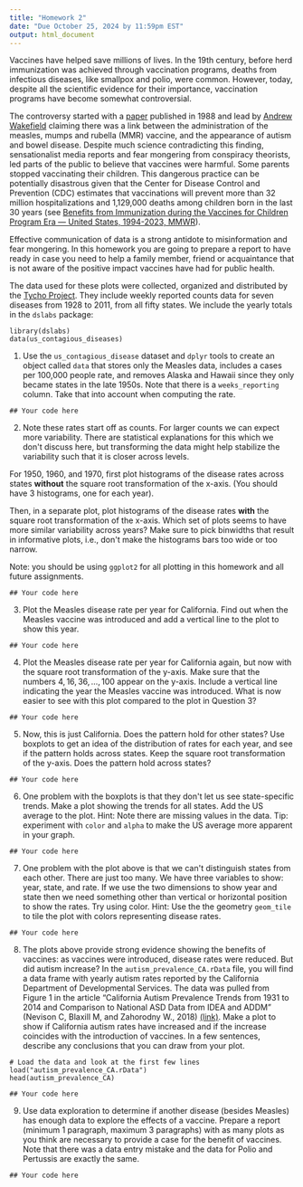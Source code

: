 ```yaml
---
title: "Homework 2"
date: "Due October 25, 2024 by 11:59pm EST"
output: html_document
---
```



Vaccines have helped save millions of lives. In the 19th century, before herd immunization was achieved through vaccination programs, deaths from infectious diseases, like smallpox and polio, were common. However, today, despite all the scientific evidence for their importance, vaccination programs have become somewhat controversial.

The controversy started with a [paper](http://www.thelancet.com/journals/lancet/article/PIIS0140-6736(97)11096-0/abstract) published in 1988 and lead by [Andrew Wakefield](https://en.wikipedia.org/wiki/Andrew_Wakefield) claiming 
there was a link between the administration of the measles, mumps and rubella (MMR) vaccine, and the appearance of autism and bowel disease. 
Despite much science contradicting this finding, sensationalist media reports and fear mongering from conspiracy theorists, led parts of the public to believe that vaccines were harmful. Some parents stopped vaccinating their children. This dangerous practice can be potentially disastrous given that the Center for Disease Control and Prevention (CDC) estimates that vaccinations will prevent more than 32 million hospitalizations and 1,129,000 deaths among children born in the last 30 years (see [Benefits from Immunization during the Vaccines for Children Program Era — United States, 1994-2023, MMWR](https://www.cdc.gov/mmwr/volumes/73/wr/mm7331a2.htm#:~:text=Among%20approximately%20117%20million%20children,%242.7%20trillion%20in%20societal%20costs.)). 

Effective communication of data is a strong antidote to misinformation and fear mongering. In this homework you are going to prepare a report to have ready in case you need to help a family member, friend or acquaintance that is not aware of the positive impact vaccines have had for public health.

The data used for these plots were collected, organized and distributed by the [Tycho Project](http://www.tycho.pitt.edu/). They include weekly reported counts data for seven diseases from 1928 to 2011, from all fifty states. We include the yearly totals in the `dslabs` package:

```{r}
library(dslabs)
data(us_contagious_diseases)
```

1. Use the `us_contagious_disease` dataset and `dplyr` tools to create an object called `data` that stores only the Measles data, includes a cases per 100,000 people rate, and removes Alaska and Hawaii since they only became states in the late 1950s. Note that there is a `weeks_reporting` column. Take that into account when computing the rate.

```{r}
## Your code here
```

2. Note these rates start off as counts. For larger counts we can expect more variability. There are statistical explanations for this which we don't discuss here, but transforming the data might help stabilize the variability such that it is closer across levels. 

For 1950, 1960, and 1970, first plot histograms of the disease rates across states **without** the square root transformation of the x-axis. (You should have 3 histograms, one for each year). 

Then, in a separate plot, plot histograms of the disease rates **with** the square root transformation of the x-axis. 
Which set of plots seems to have more similar variability across years? Make sure to pick binwidths that result in informative plots, i.e., don't make the histograms bars too wide or too narrow.

Note: you should be using `ggplot2` for all plotting in this homework and all future assignments.

```{r}
## Your code here
```


3. Plot the Measles disease rate per year for California. Find out when the Measles vaccine was introduced and add a vertical line to the plot to show this year. 

```{r}
## Your code here
```


4. Plot the Measles disease rate per year for California again, but now with the square root transformation of the y-axis. Make sure that the numbers $4,16,36, \dots, 100$ appear on the y-axis. Include a vertical line indicating the year the Measles vaccine was introduced. What is now easier to see with this plot compared to the plot in Question 3?

```{r}
## Your code here
```

5. Now, this is just California. Does the pattern hold for other states? Use boxplots to get an idea of the distribution of rates for each year, and see if the pattern holds across states. Keep the square root transformation of the y-axis. Does the pattern hold across states?

```{r}
## Your code here
```

6. One problem with the boxplots is that they don't let us see state-specific trends. Make a plot showing the trends for all states. Add the US average to the plot. Hint: Note there are missing values in the data. Tip: experiment with `color` and `alpha` to make the US average more apparent in your graph. 

```{r}
## Your code here
```

7. One problem with the plot above is that we can't distinguish states from each other. There are just too many. We have three variables to show: year, state, and rate. If we use the two dimensions to show year and state then we need something other than vertical or horizontal position to show the rates. Try using color. Hint: Use the the geometry `geom_tile` to tile the plot with colors representing disease rates. 

```{r}
## Your code here
```

8. The plots above provide strong evidence showing the benefits of vaccines: as vaccines were introduced, disease rates were reduced. But did autism increase? In the `autism_prevalence_CA.rData` file, you will find a data frame with yearly autism rates reported by the California Department of Developmental Services. The data was pulled from Figure 1 in the article “California Autism Prevalence Trends from 1931 to 2014 and Comparison to National ASD Data from IDEA and ADDM” (Nevison C, Blaxill M, and Zahorodny W., 2018) [(link)](https://link.springer.com/content/pdf/10.1007/s10803-018-3670-2.pdf). Make a plot to show if California autism rates have increased and if the increase coincides with the introduction of vaccines. In a few sentences, describe any conclusions that you can draw from your plot.

```{r}
# Load the data and look at the first few lines
load("autism_prevalence_CA.rData")
head(autism_prevalence_CA)
```

```{r}
## Your code here
```


9. Use data exploration to determine if another disease (besides Measles) has enough data to explore the effects of a vaccine. Prepare a report (minimum 1 paragraph, maximum 3 paragraphs) with as many plots as you think are necessary to provide a case for the benefit of vaccines. Note that there was a data entry mistake and the data for Polio and Pertussis are exactly the same. 

```{r}
## Your code here
```
